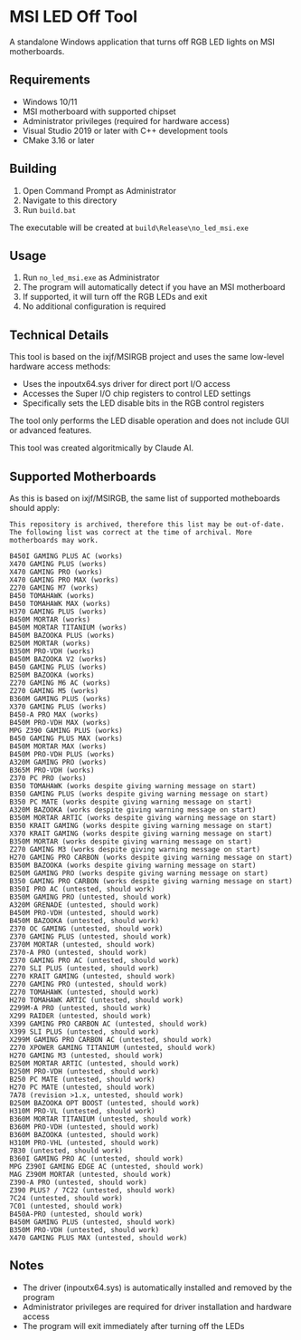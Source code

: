 # MSI LED Off Tool

A standalone Windows application that turns off RGB LED lights on MSI motherboards.

## Requirements

- Windows 10/11
- MSI motherboard with supported chipset
- Administrator privileges (required for hardware access)
- Visual Studio 2019 or later with C++ development tools
- CMake 3.16 or later

## Building

1. Open Command Prompt as Administrator
2. Navigate to this directory
3. Run `build.bat`

The executable will be created at `build\Release\no_led_msi.exe`

## Usage

1. Run `no_led_msi.exe` as Administrator
2. The program will automatically detect if you have an MSI motherboard
3. If supported, it will turn off the RGB LEDs and exit
4. No additional configuration is required

## Technical Details

This tool is based on the ixjf/MSIRGB project and uses the same low-level hardware access methods:

- Uses the inpoutx64.sys driver for direct port I/O access
- Accesses the Super I/O chip registers to control LED settings
- Specifically sets the LED disable bits in the RGB control registers

The tool only performs the LED disable operation and does not include GUI or advanced features.

This tool was created algoritmically by Claude AI.

## Supported Motherboards

As this is based on ixjf/MSIRGB, the same list of supported motheboards should apply:



    This repository is archived, therefore this list may be out-of-date. The following list was correct at the time of archival. More motherboards may work.
    
    B450I GAMING PLUS AC (works)
    X470 GAMING PLUS (works)
    X470 GAMING PRO (works)
    X470 GAMING PRO MAX (works)
    Z270 GAMING M7 (works)
    B450 TOMAHAWK (works)
    B450 TOMAHAWK MAX (works)
    H370 GAMING PLUS (works)
    B450M MORTAR (works)
    B450M MORTAR TITANIUM (works)
    B450M BAZOOKA PLUS (works)
    B250M MORTAR (works)
    B350M PRO-VDH (works)
    B450M BAZOOKA V2 (works)
    B450 GAMING PLUS (works)
    B250M BAZOOKA (works)
    Z270 GAMING M6 AC (works)
    Z270 GAMING M5 (works)
    B360M GAMING PLUS (works)
    X370 GAMING PLUS (works)
    B450-A PRO MAX (works)
    B450M PRO-VDH MAX (works)
    MPG Z390 GAMING PLUS (works)
    B450 GAMING PLUS MAX (works)
    B450M MORTAR MAX (works)
    B450M PRO-VDH PLUS (works)
    A320M GAMING PRO (works)
    B365M PRO-VDH (works)
    Z370 PC PRO (works)
    B350 TOMAHAWK (works despite giving warning message on start)
    B350 GAMING PLUS (works despite giving warning message on start)
    B350 PC MATE (works despite giving warning message on start)
    A320M BAZOOKA (works despite giving warning message on start)
    B350M MORTAR ARTIC (works despite giving warning message on start)
    B350 KRAIT GAMING (works despite giving warning message on start)
    X370 KRAIT GAMING (works despite giving warning message on start)
    B350M MORTAR (works despite giving warning message on start)
    Z270 GAMING M3 (works despite giving warning message on start)
    H270 GAMING PRO CARBON (works despite giving warning message on start)
    B350M BAZOOKA (works despite giving warning message on start)
    B250M GAMING PRO (works despite giving warning message on start)
    B350 GAMING PRO CARBON (works despite giving warning message on start)
    B350I PRO AC (untested, should work)
    B350M GAMING PRO (untested, should work)
    A320M GRENADE (untested, should work)
    B450M PRO-VDH (untested, should work)
    B450M BAZOOKA (untested, should work)
    Z370 OC GAMING (untested, should work)
    Z370 GAMING PLUS (untested, should work)
    Z370M MORTAR (untested, should work)
    Z370-A PRO (untested, should work)
    Z370 GAMING PRO AC (untested, should work)
    Z270 SLI PLUS (untested, should work)
    Z270 KRAIT GAMING (untested, should work)
    Z270 GAMING PRO (untested, should work)
    Z270 TOMAHAWK (untested, should work)
    H270 TOMAHAWK ARTIC (untested, should work)
    Z299M-A PRO (untested, should work)
    X299 RAIDER (untested, should work)
    X399 GAMING PRO CARBON AC (untested, should work)
    X399 SLI PLUS (untested, should work)
    X299M GAMING PRO CARBON AC (untested, should work)
    Z270 XPOWER GAMING TITANIUM (untested, should work)
    H270 GAMING M3 (untested, should work)
    B250M MORTAR ARTIC (untested, should work)
    B250M PRO-VDH (untested, should work)
    B250 PC MATE (untested, should work)
    H270 PC MATE (untested, should work)
    7A78 (revision >1.x, untested, should work)
    B250M BAZOOKA OPT BOOST (untested, should work)
    H310M PRO-VL (untested, should work)
    B360M MORTAR TITANIUM (untested, should work)
    B360M PRO-VDH (untested, should work)
    B360M BAZOOKA (untested, should work)
    H310M PRO-VHL (untested, should work)
    7B30 (untested, should work)
    B360I GAMING PRO AC (untested, should work)
    MPG Z390I GAMING EDGE AC (untested, should work)
    MAG Z390M MORTAR (untested, should work)
    Z390-A PRO (untested, should work)
    Z390 PLUS? / 7C22 (untested, should work)
    7C24 (untested, should work)
    7C01 (untested, should work)
    B450A-PRO (untested, should work)
    B450M GAMING PLUS (untested, should work)
    B350M PRO-VDH (untested, should work)
    X470 GAMING PLUS MAX (untested, should work)


## Notes

- The driver (inpoutx64.sys) is automatically installed and removed by the program
- Administrator privileges are required for driver installation and hardware access
- The program will exit immediately after turning off the LEDs
